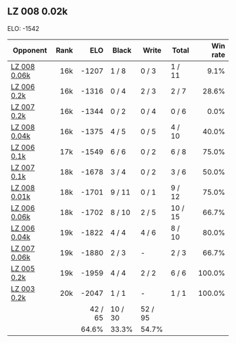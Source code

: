 ## LZ 008 0.02k ##

ELO: -1542

Opponent | Rank | ELO | Black | Write | Total | Win rate
---------|-----:|----:|-------|-------|-------|-------:
[LZ 008 0.06k](LZ%20008%200.06k.md) | 16k | -1207 | 1 / 8 | 0 / 3 | 1 / 11 | 9.1%
[LZ 006 0.2k](LZ%20006%200.2k.md) | 16k | -1316 | 0 / 4 | 2 / 3 | 2 / 7 | 28.6%
[LZ 007 0.2k](LZ%20007%200.2k.md) | 16k | -1344 | 0 / 2 | 0 / 4 | 0 / 6 | 0.0%
[LZ 008 0.04k](LZ%20008%200.04k.md) | 16k | -1375 | 4 / 5 | 0 / 5 | 4 / 10 | 40.0%
[LZ 006 0.1k](LZ%20006%200.1k.md) | 17k | -1549 | 6 / 6 | 0 / 2 | 6 / 8 | 75.0%
[LZ 007 0.1k](LZ%20007%200.1k.md) | 18k | -1678 | 3 / 4 | 0 / 2 | 3 / 6 | 50.0%
[LZ 008 0.01k](LZ%20008%200.01k.md) | 18k | -1701 | 9 / 11 | 0 / 1 | 9 / 12 | 75.0%
[LZ 006 0.06k](LZ%20006%200.06k.md) | 18k | -1702 | 8 / 10 | 2 / 5 | 10 / 15 | 66.7%
[LZ 006 0.04k](LZ%20006%200.04k.md) | 19k | -1822 | 4 / 4 | 4 / 6 | 8 / 10 | 80.0%
[LZ 007 0.06k](LZ%20007%200.06k.md) | 19k | -1880 | 2 / 3 | - | 2 / 3 | 66.7%
[LZ 005 0.2k](LZ%20005%200.2k.md) | 19k | -1959 | 4 / 4 | 2 / 2 | 6 / 6 | 100.0%
[LZ 003 0.2k](LZ%20003%200.2k.md) | 20k | -2047 | 1 / 1 | - | 1 / 1 | 100.0%
 | | | 42 / 65 | 10 / 30 | 52 / 95 | 
 | | | 64.6% | 33.3% | 54.7% | 
